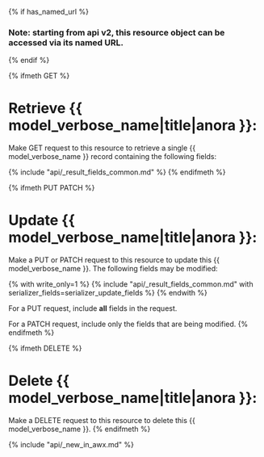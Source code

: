 {% if has_named_url %}
### Note: starting from api v2, this resource object can be accessed via its named URL.
{% endif %}

{% ifmeth GET %}
# Retrieve {{ model_verbose_name|title|anora }}:

Make GET request to this resource to retrieve a single {{ model_verbose_name }}
record containing the following fields:

{% include "api/_result_fields_common.md" %}
{% endifmeth %}

{% ifmeth PUT PATCH %}
# Update {{ model_verbose_name|title|anora }}:

Make a PUT or PATCH request to this resource to update this
{{ model_verbose_name }}.  The following fields may be modified:

{% with write_only=1 %}
{% include "api/_result_fields_common.md" with serializer_fields=serializer_update_fields %}
{% endwith %}

For a PUT request, include **all** fields in the request.

For a PATCH request, include only the fields that are being modified.
{% endifmeth %}

{% ifmeth DELETE %}
# Delete {{ model_verbose_name|title|anora }}:

Make a DELETE request to this resource to delete this {{ model_verbose_name }}.
{% endifmeth %}

{% include "api/_new_in_awx.md" %}
